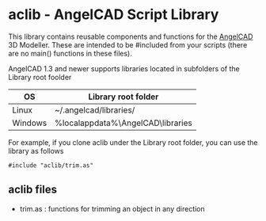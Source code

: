 # aclib - AngelCAD Script Library

This library contains reusable components and functions for the [AngelCAD](https://github.com/arnholm/angelcad) 3D Modeller. These are intended to be #included from your scripts (there are no main() functions in these files).

AngelCAD 1.3 and newer supports libraries located in subfolders of the Library root foolder

| OS | Library root folder |
| ---- | -------- |
| Linux   | ~/.angelcad/libraries/  |
| Windows | %localappdata%\AngelCAD\libraries |

For example, if you clone aclib under the Library root folder, you can use the library as follows

```AngelScript
#include "aclib/trim.as"
```

## aclib files

* trim.as : functions for trimming an object in any direction

